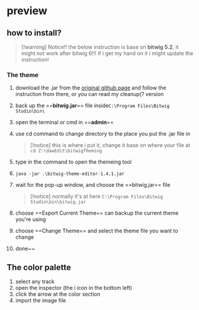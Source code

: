 # preview

## how to install?
>[!warning] Notice!!
>the below instruction is base on **bitwig 5.2**, it might not work after bitwig 6!!!
>if i get my hand on it i might update the instruction!
### The theme
1. download the .jar from the [original github page](https://github.com/Berikai/bitwig-theme-editor) and follow the instruction from there, or you can read my cleanup(? version
2. back up the ==**bitwig.jar**== file inside`C:\Program Files\Bitwig Studio\bin\`
3. open the terminal or cmd in ==**admin**==
4. use cd command to change directory to the place you put the .jar file in
   >[!notice] this is where i put it, change it base on where your file at
   >`cd Z:\dawEdit\bitwigTheming`
   
5. type in the command to open the themeing tool
6. 
	`java -jar .\bitwig-theme-editor-1.4.1.jar`
7. wait for the pop-up window, and choose the ==bitwig.jar== file 
   >[!notice] normally it's at here
   >`C:\Program Files\Bitwig Studio\bin\bitwig.jar`

8. choose ==Export Current Theme== can backup the current theme you're using
9. choose ==Change Theme== and select the theme file you want to change
10. done~~
## The color palette
1. select any track
2. open the inspector (the i icon in the bottom left)
3. click the arrow at the color section
4. import the image file